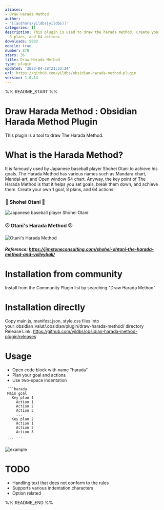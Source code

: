 ```yaml
---
aliases:
- Draw Harada Method
author:
- '[[authors/yildbs|yildbs]]'
categories: []
description: This plugin is used to draw the harada method. Create your own 1 goal,
  8 plans, and 64 actions
downloads: 5032
mobile: true
number: 878
stars: 36
title: Draw Harada Method
type: plugin
updated: '2023-04-28T21:33:34'
url: https://github.com/yildbs/obsidian-harada-method-plugin
version: 1.0.14
---
```


%% README_START %%

# Draw Harada Method : Obsidian Harada Method Plugin 
This plugin is a tool to draw The Harada Method. 

# What is the Harada Method?
It is famously used by Japanese baseball player Shohei Otani to achieve his goals. The Harada Method has various names such as Mandara chart, Mandal-art, and Open window 64 chart. Anyway, the key point of The Harada Method is that it helps you set goals, break them down, and achieve them. Create your own 1 goal, 8 plans, and 64 actions!

### 🧢 ️Shohei Otani 🧢 
![Japanese baseball player Shohei Otani](https://jimstoneconsulting.com/wp-content/uploads/2022/02/Screen-Shot-2022-02-08-at-9.40.47-AM.png)

### ⚾ Otani's Harada Method ⚾ 
![Otani's Harada Method](https://jimstoneconsulting.com/wp-content/uploads/2022/02/Screen-Shot-2022-02-07-at-11.53.33-AM.png)

##### Reference: https://jimstoneconsulting.com/shohei-ohtani-the-harada-method-and-volleyball/


# Installation from community
Install from the Community Plugin list by searching "Draw Harada Method"

# Installation directly
Copy main.js, manifest.json, style.css files into your_obsidian_valut/.obsidian/plugin/draw-harada-method/ directory
Release Link: https://github.com/yildbs/obsidian-harada-method-plugin/releases

# Usage
- Open code block with name "harada"
- Plan your goal and actions
- Use two-space indentation 

~~~
 ```harada
 Main goal
   Key plan 1
     Action 1
     Action 2
     Action 3
     ...
   Key plan 2
     Action 1
     Action 2
     Action 3
     ...
 ```
~~~

![example](https://user-images.githubusercontent.com/20436037/231749576-0786fb1a-542c-4476-a5de-d6d16664ee92.gif)


# TODO
- Handling text that does not conform to the rules
- Supports various indentation characters
- Option related



%% README_END %%